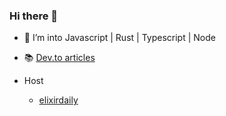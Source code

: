 ### Hi there 👋

- 🔭 I’m into Javascript | Rust | Typescript | Node
- 📚 [Dev.to articles](https://dev.to/frolovdev)

- Host
  * [elixirdaily](https://twitter.com/elixirdaily)


